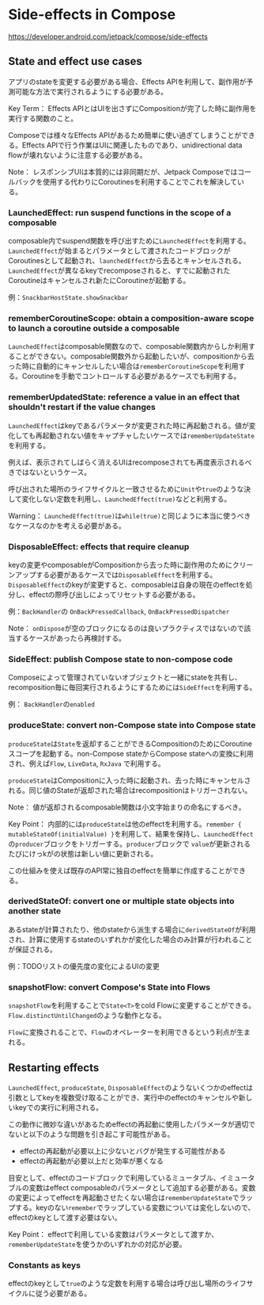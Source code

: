 # Side-effects in Compose

https://developer.android.com/jetpack/compose/side-effects

## State and effect use cases

アプリのstateを変更する必要がある場合、Effects APIを利用して、副作用が予測可能な方法で実行されるようにする必要がある。

Key Term： Effects APIとはUIを出さずにCompositionが完了した時に副作用を実行する関数のこと。

Composeでは様々なEffects APIがあるため簡単に使い過ぎてしまうことができる。Effects APIで行う作業はUIに関連したものであり、unidirectional data flowが壊れないように注意する必要がある。

Note： レスポンシブUIは本質的には非同期だが、Jetpack Composeではコールバックを使用する代わりにCoroutinesを利用することでこれを解決している。

### LaunchedEffect: run suspend functions in the scope of a composable

composable内でsuspend関数を呼び出すために`LaunchedEffect`を利用する。`LaunchedEffect`が始まるとパラメータとして渡されたコードブロックがCoroutinesとして起動され、`launchedEffect`から去るとキャンセルされる。`LaunchedEffect`が異なるkeyでrecomposeされると、すでに起動されたCoroutineはキャンセルされ新たにCoroutineが起動する。

例：`SnackbarHostState.showSnackbar`

### rememberCoroutineScope: obtain a composition-aware scope to launch a coroutine outside a composable

`LaunchedEffect`はcomposable関数なので、composable関数内からしか利用することができない。composable関数外から起動したいが、compositionから去った時に自動的にキャンセルしたい場合は`rememberCoroutineScope`を利用する。Coroutineを手動でコントロールする必要があるケースでも利用する。

### rememberUpdatedState: reference a value in an effect that shouldn't restart if the value changes

`LaunchedEffect`はkeyであるパラメータが変更された時に再起動される。値が変化しても再起動されない値をキャプチャしたいケースでは`rememberUpdateState`を利用する。

例えば、表示されてしばらく消えるUIはrecomposeされても再度表示されるべきではないというケース。

呼び出された場所のライフサイクルと一致させるために`Unit`や`true`のような決して変化しない定数を利用し、`LaunchedEffect(true)`などと利用する。

Warning： `LaunchedEffect(true)`は`while(true)`と同じように本当に使うべきなケースなのかを考える必要がある。

### DisposableEffect: effects that require cleanup

keyの変更やcomposableがCompositionから去った時に副作用のためにクリーンアップする必要があるケースでは`DisposableEffect`を利用する。`DisposableEffect`のkeyが変更すると、composableは自身の現在のeffectを処分し、effectの際呼び出しによってリセットする必要がある。

例：`BackHandler`の `OnBackPressedCallback`, `OnBackPressedDispatcher`

Note： `onDispose`が空のブロックになるのは良いプラクティスではないので該当するケースがあったら再検討する。

### SideEffect: publish Compose state to non-compose code

Composeによって管理されていないオブジェクトと一緒にstateを共有し、recomposition毎に毎回実行されるようにするためには`SideEffect`を利用する。

例： `BackHandler`の`enabled`

### produceState: convert non-Compose state into Compose state

`produceState`は`State`を返却することができるCompositionのためにCoroutineスコープを起動する。non-Compose stateからCompose stateへの変換に利用され、例えば`Flow`, `LiveData`, `RxJava` で利用する。

`produceState`はCompositionに入った時に起動され、去った時にキャンセルされる。同じ値のStateが返却された場合はrecompositionはトリガーされない。

Note： 値が返却されるcomposable関数は小文字始まりの命名にするべき。

Key Point： 内部的には`produceState`は他のeffectを利用する。`remember { mutableStateOf(initialValue) }`を利用して、結果を保持し、`LaunchedEffect`の`producer`ブロックをトリガーする。`producer`ブロックで
`value`が更新されるたびにけっkがの状態は新しい値に更新される。

この仕組みを使えば既存のAPI常に独自のeffectを簡単に作成することができる。

### derivedStateOf: convert one or multiple state objects into another state

あるstateが計算されたり、他のstateから派生する場合に`derivedStateOf`が利用され、計算に使用するstateのいずれかが変化した場合のみ計算が行われることが保証される。

例：TODOリストの優先度の変化によるUIの変更

### snapshotFlow: convert Compose's State into Flows

`snapshotFlow`を利用することで`State<T>`をcold Flowに変更することができる。`Flow.distinctUntilChanged`のような動作となる。

`Flow`に変換されることで、`Flow`のオペレーターを利用できるという利点が生まれる。

## Restarting effects

`LaunchedEffect`, `produceState`, `DisposableEffect`のようないくつかのeffectは引数としてkeyを複数受け取ることができ、実行中のeffectのキャンセルや新しいkeyでの実行に利用される。

この動作に微妙な違いがあるためeffectの再起動に使用したパラメータが適切でないと以下のような問題を引き起こす可能性がある。

* effectの再起動が必要以上に少ないとバグが発生する可能性がある
* effectの再起動が必要以上だと効率が悪くなる

目安として、effectのコードブロックで利用しているミュータブル、イミュータブルの変数はeffect composableのパラメータとして追加する必要がある。変数の変更によってeffectを再起動させたくない場合は`rememberUpdateState`でラップする。keyのない`remember`でラップしている変数については変化しないので、effectのkeyとして渡す必要はない。

Key Point： effectで利用している変数はパラメータとして渡すか、`rememberUpdateState`を使うかのいずれかの対応が必要。

### Constants as keys

effectのkeyとして`true`のような定数を利用する場合は呼び出し場所のライフサイクルに従う必要がある。
